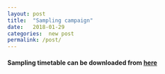 ```yaml
---
layout: post
title:  "Sampling campaign"
date:   2018-01-29
categories:  new post
permalink: /post/
---
```


#### Sampling timetable can be downloaded from [here](https://docs.google.com/spreadsheets/d/1PuaexZt02gXQKmTIEWjWQBqPNUY1C9MCtiIZR_XqJiY/edit?usp=sharing)